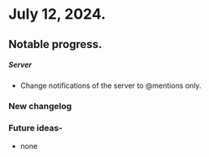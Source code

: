 
# July 12, 2024.

## Notable progress.

##### Server

- Change notifications of the server to @mentions only.

### New changelog

### Future ideas- 
- none
